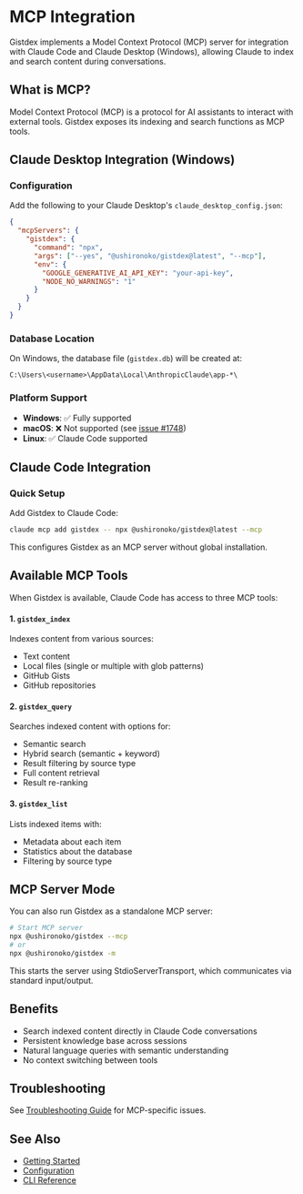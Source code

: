 # MCP Integration

Gistdex implements a Model Context Protocol (MCP) server for integration with Claude Code and Claude Desktop (Windows), allowing Claude to index and search content during conversations.

## What is MCP?

Model Context Protocol (MCP) is a protocol for AI assistants to interact with external tools. Gistdex exposes its indexing and search functions as MCP tools.

## Claude Desktop Integration (Windows)

### Configuration

Add the following to your Claude Desktop's `claude_desktop_config.json`:

```json
{
  "mcpServers": {
    "gistdex": {
      "command": "npx",
      "args": ["--yes", "@ushironoko/gistdex@latest", "--mcp"],
      "env": {
        "GOOGLE_GENERATIVE_AI_API_KEY": "your-api-key",
        "NODE_NO_WARNINGS": "1"
      }
    }
  }
}
```

### Database Location

On Windows, the database file (`gistdex.db`) will be created at:
```
C:\Users\<username>\AppData\Local\AnthropicClaude\app-*\
```

### Platform Support

- **Windows**: ✅ Fully supported
- **macOS**: ❌ Not supported (see [issue #1748](https://github.com/modelcontextprotocol/servers/issues/1748))
- **Linux**: ✅ Claude Code supported

## Claude Code Integration

### Quick Setup

Add Gistdex to Claude Code:

```bash
claude mcp add gistdex -- npx @ushironoko/gistdex@latest --mcp
```

This configures Gistdex as an MCP server without global installation.

## Available MCP Tools

When Gistdex is available, Claude Code has access to three MCP tools:

#### 1. `gistdex_index`
Indexes content from various sources:
- Text content
- Local files (single or multiple with glob patterns)
- GitHub Gists
- GitHub repositories

#### 2. `gistdex_query`
Searches indexed content with options for:
- Semantic search
- Hybrid search (semantic + keyword)
- Result filtering by source type
- Full content retrieval
- Result re-ranking

#### 3. `gistdex_list`
Lists indexed items with:
- Metadata about each item
- Statistics about the database
- Filtering by source type

## MCP Server Mode

You can also run Gistdex as a standalone MCP server:

```bash
# Start MCP server
npx @ushironoko/gistdex --mcp
# or
npx @ushironoko/gistdex -m
```

This starts the server using StdioServerTransport, which communicates via standard input/output.

## Benefits

- Search indexed content directly in Claude Code conversations
- Persistent knowledge base across sessions
- Natural language queries with semantic understanding
- No context switching between tools

## Troubleshooting

See [Troubleshooting Guide](../reference/troubleshooting.md#mcp-issues) for MCP-specific issues.

## See Also

- [Getting Started](./getting-started.md)
- [Configuration](./configuration.md)
- [CLI Reference](../reference/cli.md)